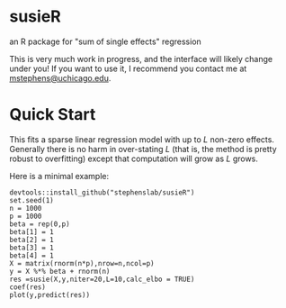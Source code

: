 # susieR

an R package for "sum of single effects" regression

This is very much work in progress, and the interface will likely change under you! 
If you want to use it, I recommend
you contact me at mstephens@uchicago.edu.


# Quick Start

This fits a sparse linear regression model with up to $L$ non-zero effects.
Generally there is no harm in over-stating $L$ (that is, the method
is pretty robust to overfitting) except that computation will grow as $L$ grows.

Here is a minimal example:
```
devtools::install_github("stephenslab/susieR")
set.seed(1)
n = 1000
p = 1000
beta = rep(0,p)
beta[1] = 1
beta[2] = 1
beta[3] = 1
beta[4] = 1
X = matrix(rnorm(n*p),nrow=n,ncol=p)
y = X %*% beta + rnorm(n)
res =susie(X,y,niter=20,L=10,calc_elbo = TRUE)
coef(res)
plot(y,predict(res))
```
